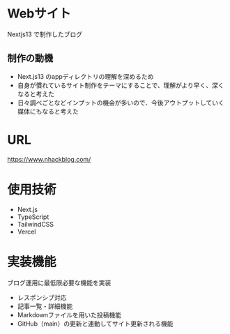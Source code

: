 # Webサイト
Nextjs13 で制作したブログ

## 制作の動機
- Next.js13 のappディレクトリの理解を深めるため
- 自身が慣れているサイト制作をテーマにすることで、理解がより早く、深くなると考えた
- 日々調べごとなどインプットの機会が多いので、今後アウトプットしていく媒体にもなると考えた

# URL
https://www.nhackblog.com/

# 使用技術
- Next.js
- TypeScript
- TailwindCSS
- Vercel

# 実装機能
ブログ運用に最低限必要な機能を実装
- レスポンシブ対応
- 記事一覧・詳細機能
- Markdownファイルを用いた投稿機能
- GitHub（main）の更新と連動してサイト更新される機能
